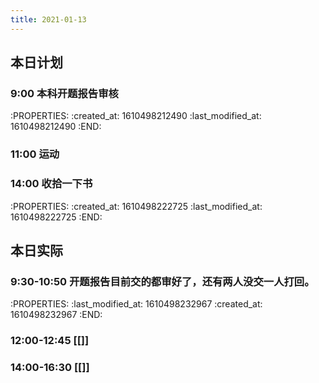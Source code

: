 ```yaml
---
title: 2021-01-13
---
```


## 本日计划
### 9:00 本科开题报告审核
:PROPERTIES:
:created_at: 1610498212490
:last_modified_at: 1610498212490
:END:
### 11:00 运动
### 14:00 收拾一下书
:PROPERTIES:
:created_at: 1610498222725
:last_modified_at: 1610498222725
:END:
## 本日实际
### 9:30-10:50 开题报告目前交的都审好了，还有两人没交一人打回。
:PROPERTIES:
:last_modified_at: 1610498232967
:created_at: 1610498232967
:END:
### 12:00-12:45 [[]]
### 14:00-16:30 [[]]
### 
